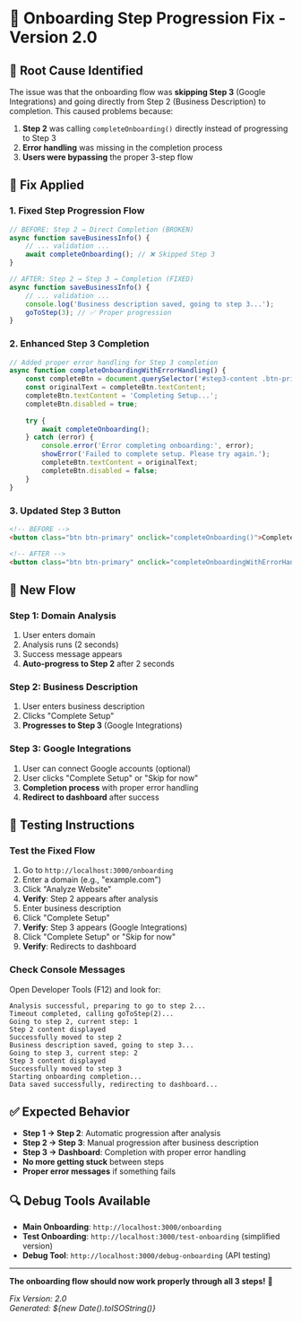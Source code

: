 # 🔧 Onboarding Step Progression Fix - Version 2.0

## 🐛 **Root Cause Identified**

The issue was that the onboarding flow was **skipping Step 3** (Google Integrations) and going directly from Step 2 (Business Description) to completion. This caused problems because:

1. **Step 2** was calling `completeOnboarding()` directly instead of progressing to Step 3
2. **Error handling** was missing in the completion process
3. **Users were bypassing** the proper 3-step flow

## 🔧 **Fix Applied**

### **1. Fixed Step Progression Flow**
```javascript
// BEFORE: Step 2 → Direct Completion (BROKEN)
async function saveBusinessInfo() {
    // ... validation ...
    await completeOnboarding(); // ❌ Skipped Step 3
}

// AFTER: Step 2 → Step 3 → Completion (FIXED)
async function saveBusinessInfo() {
    // ... validation ...
    console.log('Business description saved, going to step 3...');
    goToStep(3); // ✅ Proper progression
}
```

### **2. Enhanced Step 3 Completion**
```javascript
// Added proper error handling for Step 3 completion
async function completeOnboardingWithErrorHandling() {
    const completeBtn = document.querySelector('#step3-content .btn-primary');
    const originalText = completeBtn.textContent;
    completeBtn.textContent = 'Completing Setup...';
    completeBtn.disabled = true;
    
    try {
        await completeOnboarding();
    } catch (error) {
        console.error('Error completing onboarding:', error);
        showError('Failed to complete setup. Please try again.');
        completeBtn.textContent = originalText;
        completeBtn.disabled = false;
    }
}
```

### **3. Updated Step 3 Button**
```html
<!-- BEFORE -->
<button class="btn btn-primary" onclick="completeOnboarding()">Complete Setup</button>

<!-- AFTER -->
<button class="btn btn-primary" onclick="completeOnboardingWithErrorHandling()">Complete Setup</button>
```

## 🎯 **New Flow**

### **Step 1: Domain Analysis**
1. User enters domain
2. Analysis runs (2 seconds)
3. Success message appears
4. **Auto-progress to Step 2** after 2 seconds

### **Step 2: Business Description**
1. User enters business description
2. Clicks "Complete Setup"
3. **Progresses to Step 3** (Google Integrations)

### **Step 3: Google Integrations**
1. User can connect Google accounts (optional)
2. User clicks "Complete Setup" or "Skip for now"
3. **Completion process** with proper error handling
4. **Redirect to dashboard** after success

## 🧪 **Testing Instructions**

### **Test the Fixed Flow**
1. Go to `http://localhost:3000/onboarding`
2. Enter a domain (e.g., "example.com")
3. Click "Analyze Website"
4. **Verify**: Step 2 appears after analysis
5. Enter business description
6. Click "Complete Setup"
7. **Verify**: Step 3 appears (Google Integrations)
8. Click "Complete Setup" or "Skip for now"
9. **Verify**: Redirects to dashboard

### **Check Console Messages**
Open Developer Tools (F12) and look for:
```
Analysis successful, preparing to go to step 2...
Timeout completed, calling goToStep(2)...
Going to step 2, current step: 1
Step 2 content displayed
Successfully moved to step 2
Business description saved, going to step 3...
Going to step 3, current step: 2
Step 3 content displayed
Successfully moved to step 3
Starting onboarding completion...
Data saved successfully, redirecting to dashboard...
```

## ✅ **Expected Behavior**

- **Step 1 → Step 2**: Automatic progression after analysis
- **Step 2 → Step 3**: Manual progression after business description
- **Step 3 → Dashboard**: Completion with proper error handling
- **No more getting stuck** between steps
- **Proper error messages** if something fails

## 🔍 **Debug Tools Available**

- **Main Onboarding**: `http://localhost:3000/onboarding`
- **Test Onboarding**: `http://localhost:3000/test-onboarding` (simplified version)
- **Debug Tool**: `http://localhost:3000/debug-onboarding` (API testing)

---

**The onboarding flow should now work properly through all 3 steps!** 🎉

*Fix Version: 2.0*  
*Generated: ${new Date().toISOString()}*






